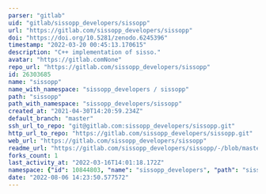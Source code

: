 ```yaml
---
parser: "gitlab"
uid: "gitlab/sissopp_developers/sissopp"
url: "https://gitlab.com/sissopp_developers/sissopp"
doi: "https://doi.org/10.5281/zenodo.6245396"
timestamp: "2022-03-20 00:45:13.170615"
description: "C++ implementation of sisso."
avatar: "https://gitlab.comNone"
repo_url: "https://gitlab.com/sissopp_developers/sissopp"
id: 26303685
name: "sissopp"
name_with_namespace: "sissopp_developers / sissopp"
path: "sissopp"
path_with_namespace: "sissopp_developers/sissopp"
created_at: "2021-04-30T14:20:59.234Z"
default_branch: "master"
ssh_url_to_repo: "git@gitlab.com:sissopp_developers/sissopp.git"
http_url_to_repo: "https://gitlab.com/sissopp_developers/sissopp.git"
web_url: "https://gitlab.com/sissopp_developers/sissopp"
readme_url: "https://gitlab.com/sissopp_developers/sissopp/-/blob/master/README.md"
forks_count: 1
last_activity_at: "2022-03-16T14:01:18.172Z"
namespace: {"id": 10844803, "name": "sissopp_developers", "path": "sissopp_developers", "kind": "group", "full_path": "sissopp_developers", "parent_id": null, "avatar_url": null, "web_url": "https://gitlab.com/groups/sissopp_developers"}
date: "2022-08-06 14:23:50.577572"
---
```

